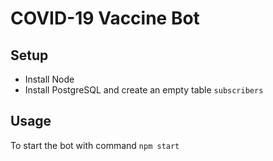 # COVID-19 Vaccine Bot

## Setup
* Install Node
* Install PostgreSQL and create an empty table `subscribers`

## Usage
To start the bot with command `npm start`
